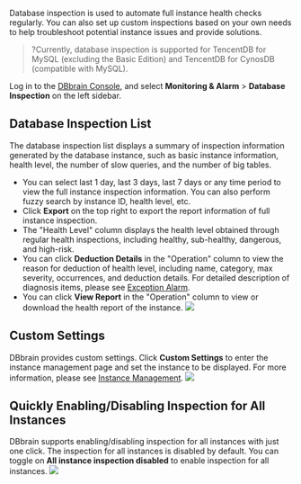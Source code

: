 Database inspection is used to automate full instance health checks regularly. You can also set up custom inspections based on your own needs to help troubleshoot potential instance issues and provide solutions.
>?Currently, database inspection is supported for TencentDB for MySQL (excluding the Basic Edition) and TencentDB for CynosDB (compatible with MySQL).

Log in to the [DBbrain Console](https://console.cloud.tencent.com/dbbrain/patrol), and select **Monitoring & Alarm** > **Database Inspection** on the left sidebar.

## Database Inspection List
The database inspection list displays a summary of inspection information generated by the database instance, such as basic instance information, health level, the number of slow queries, and the number of big tables.

 - You can select last 1 day, last 3 days, last 7 days or any time period to view the full instance inspection information. You can also perform fuzzy search by instance ID, health level, etc.
 - Click **Export** on the top right to export the report information of full instance inspection.
 - The "Health Level" column displays the health level obtained through regular health inspections, including healthy, sub-healthy, dangerous, and high-risk.
 - You can click **Deduction Details** in the "Operation" column to view the reason for deduction of health level, including name, category, max severity, occurrences, and deduction details. For detailed description of diagnosis items, please see [Exception Alarm](https://intl.cloud.tencent.com/document/product/1035/37177). 
 - You can click **View Report** in the "Operation" column to view or download the health report of the instance.
![](https://main.qcloudimg.com/raw/5120fc2c35d7d3a09ef315ffa8c74235.png)
	
## Custom Settings
DBbrain provides custom settings. Click **Custom Settings** to enter the instance management page and set the instance to be displayed. For more information, please see [Instance Management](https://intl.cloud.tencent.com/document/product/1035/36033).
![](https://main.qcloudimg.com/raw/c103fdf68658075daef85babf8c2c5e0.png)

## Quickly Enabling/Disabling Inspection for All Instances
DBbrain supports enabling/disabling inspection for all instances with just one click. The inspection for all instances is disabled by default. You can toggle on **All instance inspection disabled** to enable inspection for all instances.
![](https://main.qcloudimg.com/raw/7de9b61ab9fa704e63045fd4228ce83d.png)
